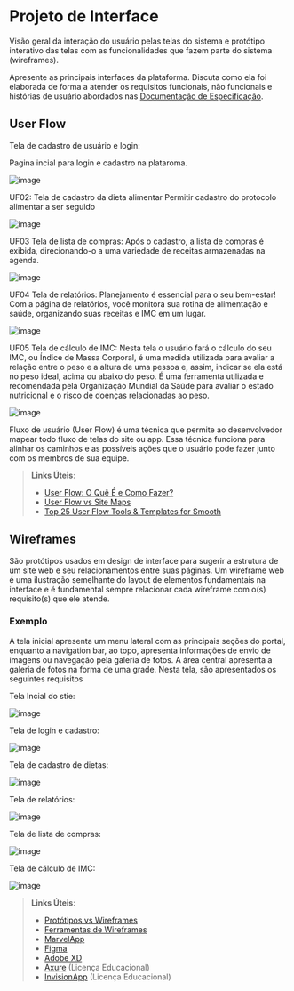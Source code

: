 
# Projeto de Interface

Visão geral da interação do usuário pelas telas do sistema e protótipo interativo das telas com as funcionalidades que fazem parte do sistema (wireframes).

 Apresente as principais interfaces da plataforma. Discuta como ela foi elaborada de forma a atender os requisitos funcionais, não funcionais e histórias de usuário abordados nas <a href="2-Especificação do Projeto.md"> Documentação de Especificação</a>.

## User Flow

Tela de cadastro de usuário e login:

Pagina incial para login e cadastro na plataroma.

![image](https://github.com/user-attachments/assets/05668f80-fc2c-4a64-b1ed-c2d36b6e9c08)

UF02: Tela de cadastro da dieta alimentar
Permitir cadastro do protocolo alimentar a ser seguido 

![image](https://github.com/user-attachments/assets/c5e82d99-a653-4d68-b2f0-84061daf36bf)

UF03 Tela de lista de compras:
Após o cadastro, a lista de compras é exibida, direcionando-o a uma variedade de receitas armazenadas na agenda.

![image](https://github.com/user-attachments/assets/e0ee6669-7e44-4df1-9355-30e77dcf1767)

UF04 Tela de relatórios:
Planejamento é essencial para o seu bem-estar! Com a página de relatórios, você monitora sua rotina de alimentação e saúde, organizando suas receitas e IMC em um lugar.

![image](https://github.com/user-attachments/assets/f9c00635-9408-4287-9f40-2390957462d3)

UF05 Tela de cálculo de IMC:
Nesta tela o usuário fará o cálculo do seu IMC, ou Índice de Massa Corporal, é uma medida utilizada para avaliar a relação entre o peso e a altura de uma pessoa e, assim, indicar se ela está no peso ideal, acima ou abaixo do peso. É uma ferramenta utilizada e recomendada pela Organização Mundial da Saúde para avaliar o estado nutricional e o risco de doenças relacionadas ao peso.

![image](https://github.com/user-attachments/assets/b29eb8c9-773e-420f-872d-e4ac75f4bcfd)


Fluxo de usuário (User Flow) é uma técnica que permite ao desenvolvedor mapear todo fluxo de telas do site ou app. Essa técnica funciona para alinhar os caminhos e as possíveis ações que o usuário pode fazer junto com os membros de sua equipe.

> **Links Úteis**:
> - [User Flow: O Quê É e Como Fazer?](https://medium.com/7bits/fluxo-de-usu%C3%A1rio-user-flow-o-que-%C3%A9-como-fazer-79d965872534)
> - [User Flow vs Site Maps](http://designr.com.br/sitemap-e-user-flow-quais-as-diferencas-e-quando-usar-cada-um/)
> - [Top 25 User Flow Tools & Templates for Smooth](https://www.mockplus.com/blog/post/user-flow-tools)


## Wireframes

São protótipos usados em design de interface para sugerir a estrutura de um site web e seu relacionamentos entre suas páginas. Um wireframe web é uma ilustração semelhante do layout de elementos fundamentais na interface e é fundamental sempre relacionar cada wireframe com o(s) requisito(s) que ele atende.

### Exemplo

A tela inicial apresenta um menu lateral com as principais seções do portal, enquanto a navigation bar, ao topo, apresenta informações de envio de imagens ou navegação pela galeria de fotos. A área central apresenta a galeria de fotos na forma de uma grade. Nesta tela, são apresentados os seguintes requisitos

Tela Incial do stie:

![image](https://github.com/user-attachments/assets/d7099921-7c07-4154-a206-21ed22c99063)

Tela de login e cadastro:

![image](https://github.com/user-attachments/assets/c2778d49-ad99-4a82-8a65-ddace00f3be3)

Tela de cadastro de dietas:

![image](https://github.com/user-attachments/assets/02d3e61e-c004-4c83-9940-fd9eab839b53)

Tela de relatórios:

![image](https://github.com/user-attachments/assets/471f3e60-cf8e-43a9-a08f-3e33c4f4ae92)

Tela de lista de compras:

![image](https://github.com/user-attachments/assets/99beedec-4e6e-4261-b954-9ce9fba2acf5)

Tela de cálculo de IMC:

![image](https://github.com/user-attachments/assets/b9e21d29-68da-4440-a24d-8120d53d518d)


 
> **Links Úteis**:
> - [Protótipos vs Wireframes](https://www.nngroup.com/videos/prototypes-vs-wireframes-ux-projects/)
> - [Ferramentas de Wireframes](https://rockcontent.com/blog/wireframes/)
> - [MarvelApp](https://marvelapp.com/developers/documentation/tutorials/)
> - [Figma](https://www.figma.com/)
> - [Adobe XD](https://www.adobe.com/br/products/xd.html#scroll)
> - [Axure](https://www.axure.com/edu) (Licença Educacional)
> - [InvisionApp](https://www.invisionapp.com/) (Licença Educacional)
